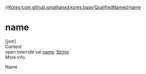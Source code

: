//[Kores](../../index.md)/[com.github.jonathanxd.kores.base](../index.md)/[QualifiedNamed](index.md)/[name](name.md)



# name  
[jvm]  
Content  
open override val [name](name.md): [String](https://kotlinlang.org/api/latest/jvm/stdlib/kotlin/-string/index.html)  
More info  


Name

  



